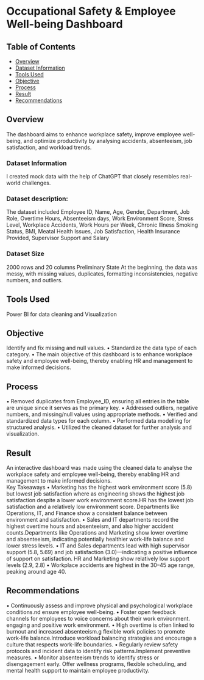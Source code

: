 # Occupational Safety & Employee Well-being Dashboard

## Table of Contents
- [Overview](#overview)
- [Dataset Information](#data-set-information)
- [Tools Used](#tools-used)
- [Objective](#objective)
- [Process](#process)
- [Result](#result)
- [Recommendations](#recommendations)


## Overview
The dashboard aims to enhance workplace safety, improve employee well-being, and optimize productivity by analysing accidents, absenteeism, job satisfaction, and workload trends.

### Dataset Information
I created mock data with the help of ChatGPT that closely resembles real-world challenges.

### Dataset description:
The dataset included Employee ID, Name, Age, Gender, Department, Job Role, Overtime Hours, Absenteeism days, 
Work Environment Score, Stress Level, Workplace Accidents, Work Hours per Week, Chronic Illness Smoking Status, BMI, Meatal Health Issues, 
Job Satisfaction, Health Insurance Provided, Supervisor Support and Salary

### Dataset Size
2000 rows and 20 columns
Preliminary State
At the beginning, the data was messy, with missing values, duplicates, formatting inconsistencies, negative numbers, and outliers.
 
## Tools Used
Power BI for data cleaning and Visualization

## Objective
Identify and fix missing and null values.
•	Standardize the data type of each category.
•	The main objective of this dashboard is to enhance workplace safety and employee well-being, thereby enabling HR and management to make informed decisions.

## Process
•	Removed duplicates from Employee_ID, ensuring all entries in the table are unique since it serves as the primary key.
•	Addressed outliers, negative numbers, and missing/null values using appropriate methods.
•	Verified and standardized data types for each column.
•	Performed data modelling for structured analysis.
•	Utilized the cleaned dataset for further analysis and visualization.  

## Result
An interactive dashboard was made using the cleaned data to analyse the workplace safety and employee well-being, thereby enabling HR and management to make informed decisions.  
Key Takeaways
• Marketing has the highest work environment score (5.8) but lowest job satisfaction where as 
  engineering shows the highest job satisfaction despite a lower work environment score.HR has the lowest job satisfaction and a relatively low environment score.
  Departments like Operations, IT, and Finance show a consistent balance between environment and satisfaction.
• Sales and IT departments record the highest overtime hours and absenteeism, and also higher accident counts.Departments like Operations and
  Marketing show lower overtime and absenteeism, indicating potentially healthier work-life balance and lower stress levels.
•	IT and Sales departments lead with high supervisor support (5.8, 5.69) and job satisfaction (3.0)—indicating a positive influence of support on satisfaction.
  HR and Marketing show relatively low support levels (2.9, 2.8) 
•	Workplace accidents are highest in the 30–45 age range, peaking around age 40.

## Recommendations
• Continuously assess and improve physical and psychological workplace conditions.nd ensure employee well-being.
• Foster open feedback channels for employees to voice concerns about their work environment. engaging and positive work environment.
•	High overtime is often linked to burnout and increased absenteeism.g flexible work policies to promote work-life balance.Introduce workload balancing 
  strategies and encourage a culture that respects work-life boundaries.
• Regularly review safety protocols and incident data to identify risk patterns.Implement preventive measures.
•	Monitor absenteeism trends to identify stress or disengagement early. Offer wellness programs, flexible scheduling, 
  and mental health support to maintain employee productivity.




